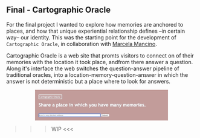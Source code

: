 ## Final - Cartographic Oracle
For the final project I wanted to explore how memories are anchored to places, and how that unique experiential relationship defines –in certain way– our identity. This was the starting point for the development of `Cartographic Oracle`, in collaboration with [Marcela Mancino](https://mardefronteira.wordpress.com/).

Cartographic Oracle is a web site that promts visitors to connect on of their memories with the location it took place, andfrom there answer a question. Along it's interface the web switches the question-answer pipeline of traditional oracles, into a location-memory-question-answer in which the answer is not deterministic but a place where to look for answers.

<p align="center">
  <img src="https://github.com/guillemontecinos/itp_spring_2019_electronic_rituals/blob/master/final/documentation/index.gif" align="middle" width="70%">
</p>

>>> WIP <<<